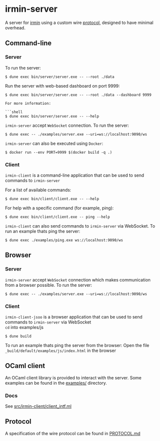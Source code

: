 # irmin-server

A server for [irmin](https://github.com/mirage/irmin) using a custom wire [protocol](#protocol), designed to have minimal overhead.

## Command-line

### Server

To run the server:

```shell
$ dune exec bin/server/server.exe -- --root ./data
```

Run the server with web-based dashboard on port 9999:

```shell
$ dune exec bin/server/server.exe -- --root ./data --dashboard 9999

For more information:

```shell
$ dune exec bin/server/server.exe -- --help
```

`irmin-server` accept `WebSocket` connection.
To run the server:

```shell
$ dune exec -- ./examples/server.exe --uri=ws://localhost:9090/ws
```

`irmin-server` can also be executed using `Docker`:

```shell
$ docker run --env PORT=9999 $(docker build -q .)
```

### Client

`irmin-client` is a command-line application that can be used to send commands to `irmin-server`

For a list of available commands:

```shell
$ dune exec bin/client/client.exe -- --help
```

For help with a specific command (for example, ping):

```shell
$ dune exec bin/client/client.exe -- ping --help
```

`irmin-client` can also send commands to `irmin-server` via WebSocket.
To run an example thats ping the server:

```shell
$ dune exec ./examples/ping.exe ws://localhost:9090/ws
```

## Browser

### Server

`irmin-server` accept `WebSocket` connection which makes communication from a browser possible.
To run the server:

```shell
$ dune exec -- ./examples/server.exe --uri=ws://localhost:9090/ws
```

### Client

`irmin-client-jsoo` is a browser application that can be used to send commands to `irmin-server` via WebSocket    
`cd` into examples/js

```shell
$ dune build
```

To run an example thats ping the server from the browser:
Open the file `_build/default/examples/js/index.html` in the browser

## OCaml client

An OCaml client library is provided to interact with the server. Some examples can be
found in the [examples/](/examples) directory.

### Docs

See [src/irmin-client/client_intf.ml](/src/irmin-client/client_intf.ml)

## Protocol

A specification of the wire protocol can be found in [PROTOCOL.md](/PROTOCOL.md)
